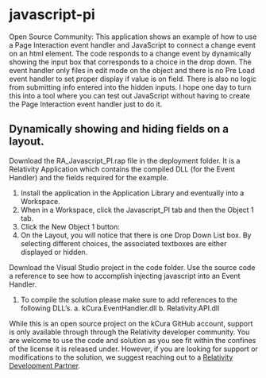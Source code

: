 # javascript-pi
Open Source Community: This application shows an example of how to use a Page Interaction event handler and JavaScript to connect a change event on an html element.  The code responds to a change event by dynamically showing the input box that corresponds to a choice in the drop down.  The event handler only files in edit mode on the object and there is no Pre Load event handler to set proper display if value is on field.  There is also no logic from submitting info entered into the hidden inputs.  I hope one day to turn this into a tool where you can test out JavaScript without having to create the Page Interaction event handler just to do it.

## Dynamically showing and hiding fields on a layout.
Download the RA_Javascript_PI.rap file in the deployment folder.  It is a Relativity Application which contains the compiled DLL (for the Event Handler) and the fields required for the example.
  1.	Install the application in the Application Library and eventually into a Workspace.
  2.	When in a Workspace, click the Javascript_PI tab and then the Object 1 tab.    
  3.	Click the New Object 1 button:  
  4.	On the Layout, you will notice that there is one Drop Down List box.  By selecting different choices, the associated textboxes are either displayed or hidden.


Download the Visual Studio project in the code folder.  Use the source code a reference to see how to accomplish injecting javascript into an Event Handler.
  1.	To compile the solution please make sure to add references to the following DLL’s.
  a.	kCura.EventHandler.dll
  b.	Relativity.API.dll

While this is an open source project on the kCura GitHub account, support is only available through through the Relativity developer community. You are welcome to use the code and solution as you see fit within the confines of the license it is released under. However, if you are looking for support or modifications to the solution, we suggest reaching out to a [Relativity Development Partner](https://www.kcura.com/relativity/ediscovery-resources/ecosystem).
